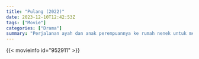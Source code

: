 ```yaml
---
title: "Pulang (2022)"
date: 2023-12-10T12:42:53Z
tags: ["Movie"]
categories: ["Drama"]
summary: "Perjalanan ayah dan anak perempuannya ke rumah nenek untuk mengunjungi ibu dan putra bungsunya, menjadi perjalanan terakhir mereka sebagai satu keluarga."
---
```


<mux-player stream-type="on-demand"
src="https://kp3d-my.sharepoint.com/personal/ryoo_kp3d_onmicrosoft_com/_layouts/15/download.aspx?share=EfQuEJl33NtDiUlhyc6cqDMBCs1BYidzgDnPjlJUpa-Jyg" prefer-playback="mse" controls>

</mux-player>


{{< movieinfo id="952911" >}}

<script src="https://cdn.jsdelivr.net/npm/@mux/mux-player"></script>

 <script type="application/ld+json ">
{
"@context": "https://schema.org/",
"@type": "VideoObject",
"name": "Pulang (2022)",
"contentUrl": "https://stream.mux.com/LzFlEpWrsTkDWXlyfW4jMI9CA6fQezJze02PIZqTFIUk.m3u8",
"thumbnailUrl": "https://www.themoviedb.org/t/p/original/oeQ7tJPYx4dqR6yAPOVY0T1m6xz.jpg?width=314&fit_mode=preserve&time=25",
"uploadDate": "2023-12-10T12:42:53Z",
}

</script>